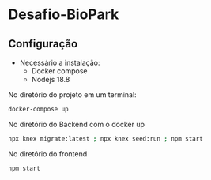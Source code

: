 # Desafio-BioPark

## Configuração

- Necessário a instalação:
  - Docker compose
  - Nodejs 18.8

No diretório do projeto em um terminal:

```bash
docker-compose up
```

No diretório do Backend com o docker up

```bash
npx knex migrate:latest ; npx knex seed:run ; npm start
```

No diretório do frontend

```bash
npm start
```
